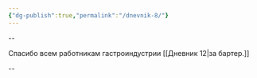 ```yaml
---
{"dg-publish":true,"permalink":"/dnevnik-8/"}
---
```



--

Спасибо всем работникам гастроиндустрии [[Дневник 12\|за бартер.]]

--